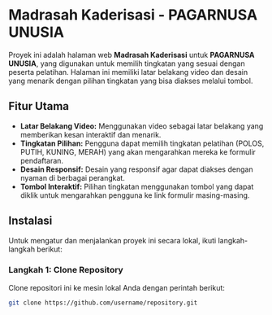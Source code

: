 # Madrasah Kaderisasi - PAGARNUSA UNUSIA

Proyek ini adalah halaman web **Madrasah Kaderisasi** untuk **PAGARNUSA UNUSIA**, yang digunakan untuk memilih tingkatan yang sesuai dengan peserta pelatihan. Halaman ini memiliki latar belakang video dan desain yang menarik dengan pilihan tingkatan yang bisa diakses melalui tombol.

## Fitur Utama

- **Latar Belakang Video:** Menggunakan video sebagai latar belakang yang memberikan kesan interaktif dan menarik.
- **Tingkatan Pilihan:** Pengguna dapat memilih tingkatan pelatihan (POLOS, PUTIH, KUNING, MERAH) yang akan mengarahkan mereka ke formulir pendaftaran.
- **Desain Responsif:** Desain yang responsif agar dapat diakses dengan nyaman di berbagai perangkat.
- **Tombol Interaktif:** Pilihan tingkatan menggunakan tombol yang dapat diklik untuk mengarahkan pengguna ke link formulir masing-masing.

## Instalasi

Untuk mengatur dan menjalankan proyek ini secara lokal, ikuti langkah-langkah berikut:

### Langkah 1: Clone Repository

Clone repositori ini ke mesin lokal Anda dengan perintah berikut:

```bash
git clone https://github.com/username/repository.git
